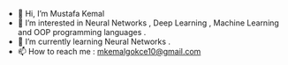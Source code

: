- 👋 Hi, I’m Mustafa Kemal
- 👀 I’m interested in Neural Networks , Deep Learning , Machine Learning and OOP programming languages .
- 🌱 I’m currently learning Neural Networks .
- 📫 How to reach me : mkemalgokce10@gmail.com

<!---
mkemalgokce/mkemalgokce is a ✨ special ✨ repository because its `README.md` (this file) appears on your GitHub profile.
You can click the Preview link to take a look at your changes.
--->
